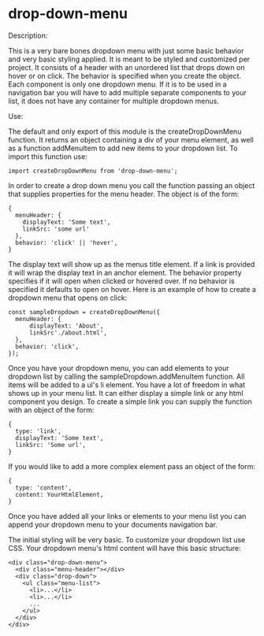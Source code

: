 # drop-down-menu

Description:

This is a very bare bones dropdown menu with just some basic behavior and very basic styling applied. It is meant to be styled and customized per project. It consists of a header with an unordered list that drops down on hover or on click. The behavior is specified when you create the object. Each component is only one dropdown menu. If it is to be used in a navigation bar you will have to add multiple separate components to your list, it does not have any container for multiple dropdown menus.

Use:

The default and only export of this module is the createDropDownMenu function. It returns an object containing a div of your menu element, as well as a function addMenuItem to add new items to your dropdown list. To import this function use:

```
import createDropDownMenu from 'drop-down-menu';
```

In order to create a drop down menu you call the function passing an object that supplies properties for the menu header. The object is of the form:

```
{ 
  menuHeader: { 
    displayText: 'Some text', 
    linkSrc: 'some url' 
  }, 
  behavior: 'click' || 'hover',
}
```
The display text will show up as the menus title element. If a link is provided it will wrap the display text in an anchor element. The behavior property specifies if it will open when clicked or hovered over. If no behavior is specified it defaults to open on hover. Here is an example of how to create a dropdown menu that opens on click:

```
const sampleDropdown = createDropDownMenu({
  menuHeader: {
      displayText: 'About', 
      linkSrc'./about.html',
  }, 
  behavior: 'click',
});
```
Once you have your dropdown menu, you can add elements to your dropdown list by calling the sampleDropdown.addMenuItem function. All items will be added to a ul's li element. You have a lot of freedom in what shows up in your menu list. It can either display a simple link or any html component you design. 
To create a simple link you can supply the function with an object of the form:

```
{
  type: 'link',
  displayText: 'Some text',
  linkSrc: 'Some url',
}
```
If you would like to add a more complex element pass an object of the form:
```
{ 
  type: 'content',
  content: YourHtmlElement,
}
```
Once you have added all your links or elements to your menu list you can append your dropdown menu to your documents navigation bar.

The initial styling will be very basic. To customize your dropdown list use CSS. Your dropdown menu's html content will have this basic structure:
```
<div class="drop-down-menu">
  <div class="menu-header"></div>
  <div class="drop-down">
    <ul class="menu-list">
      <li>...</li>
      <li>...</li>
      ...
    </ul>
  </div>
</div>
```
